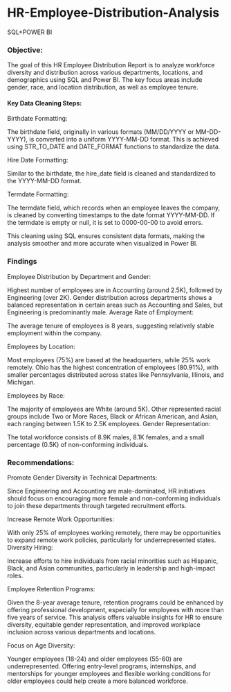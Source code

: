 # HR-Employee-Distribution-Analysis
SQL+POWER BI

### Objective: 
The goal of this HR Employee Distribution Report is to analyze workforce diversity and distribution across various departments, locations, and demographics using SQL and Power BI.
The key focus areas include gender, race, and location distribution, as well as employee tenure.

#### Key Data Cleaning Steps:

Birthdate Formatting:

The birthdate field, originally in various formats (MM/DD/YYYY or MM-DD-YYYY), is converted into a uniform YYYY-MM-DD format.
This is achieved using STR_TO_DATE and DATE_FORMAT functions to standardize the data.

Hire Date Formatting:

Similar to the birthdate, the hire_date field is cleaned and standardized to the YYYY-MM-DD format.

Termdate Formatting:

The termdate field, which records when an employee leaves the company, is cleaned by converting timestamps to the date format YYYY-MM-DD.
If the termdate is empty or null, it is set to 0000-00-00 to avoid errors.



This cleaning using SQL ensures consistent data formats, making the analysis smoother and more accurate when visualized in Power BI.


### Findings

Employee Distribution by Department and Gender:

Highest number of employees are in Accounting (around 2.5K), followed by Engineering (over 2K).
Gender distribution across departments shows a balanced representation in certain areas such as Accounting and Sales, but Engineering is predominantly male.
Average Rate of Employment:

The average tenure of employees is 8 years, suggesting relatively stable employment within the company.

Employees by Location:

Most employees (75%) are based at the headquarters, while 25% work remotely.
Ohio has the highest concentration of employees (80.91%), with smaller percentages distributed across states like Pennsylvania, Illinois, and Michigan.

Employees by Race:

The majority of employees are White (around 5K).
Other represented racial groups include Two or More Races, Black or African American, and Asian, each ranging between 1.5K to 2.5K employees.
Gender Representation:

The total workforce consists of 8.9K males, 8.1K females, and a small percentage (0.5K) of non-conforming individuals.

### Recommendations:

Promote Gender Diversity in Technical Departments:

Since Engineering and Accounting are male-dominated, HR initiatives should focus on encouraging more female and non-conforming individuals to join these departments through targeted recruitment efforts.

Increase Remote Work Opportunities:

With only 25% of employees working remotely, there may be opportunities to expand remote work policies, particularly for underrepresented states.
Diversity Hiring:

Increase efforts to hire individuals from racial minorities such as Hispanic, Black, and Asian communities, particularly in leadership and high-impact roles.

Employee Retention Programs:

Given the 8-year average tenure, retention programs could be enhanced by offering professional development, especially for employees with more than five years of service.
This analysis offers valuable insights for HR to ensure diversity, equitable gender representation, and improved workplace inclusion across various departments and locations. 


Focus on Age Diversity:

Younger employees (18-24) and older employees (55-60) are underrepresented. Offering entry-level programs, internships, and mentorships for younger employees and flexible working conditions for older employees could help create a more balanced workforce.​​










